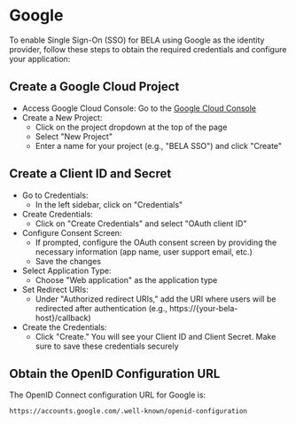 # Google
To enable Single Sign-On (SSO) for BELA using Google as the identity provider, follow these steps to obtain the required credentials and configure your application:

## Create a Google Cloud Project
- Access Google Cloud Console: Go to the [Google Cloud Console](https://console.developers.google.com/)
- Create a New Project:
  - Click on the project dropdown at the top of the page
  - Select "New Project"
  - Enter a name for your project (e.g., "BELA SSO") and click "Create"

## Create a Client ID and Secret
- Go to Credentials:
  - In the left sidebar, click on "Credentials"
- Create Credentials:
  - Click on "Create Credentials" and select "OAuth client ID"
- Configure Consent Screen:
  - If prompted, configure the OAuth consent screen by providing the necessary information (app name, user support email, etc.)
  - Save the changes
- Select Application Type:
  - Choose "Web application" as the application type
- Set Redirect URIs:
  - Under "Authorized redirect URIs," add the URI where users will be redirected after authentication (e.g., https://{your-bela-host}/callback)
- Create the Credentials:
  - Click "Create." You will see your Client ID and Client Secret. Make sure to save these credentials securely

## Obtain the OpenID Configuration URL
The OpenID Connect configuration URL for Google is:
```
https://accounts.google.com/.well-known/openid-configuration
```
